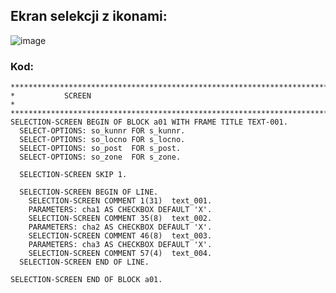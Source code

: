 ## Ekran selekcji z ikonami:

![image](https://user-images.githubusercontent.com/91785152/224555418-49a41519-b601-4882-b906-2d7aaa76764c.png)

### Kod:

```
***********************************************************************
*           SCREEN                                                    *
***********************************************************************
SELECTION-SCREEN BEGIN OF BLOCK a01 WITH FRAME TITLE TEXT-001.
  SELECT-OPTIONS: so_kunnr FOR s_kunnr.
  SELECT-OPTIONS: so_locno FOR s_locno.
  SELECT-OPTIONS: so_post  FOR s_post.
  SELECT-OPTIONS: so_zone  FOR s_zone.

  SELECTION-SCREEN SKIP 1.

  SELECTION-SCREEN BEGIN OF LINE.
    SELECTION-SCREEN COMMENT 1(31)  text_001.
    PARAMETERS: cha1 AS CHECKBOX DEFAULT 'X'.
    SELECTION-SCREEN COMMENT 35(8)  text_002.
    PARAMETERS: cha2 AS CHECKBOX DEFAULT 'X'.
    SELECTION-SCREEN COMMENT 46(8)  text_003.
    PARAMETERS: cha3 AS CHECKBOX DEFAULT 'X'.
    SELECTION-SCREEN COMMENT 57(4)  text_004.
  SELECTION-SCREEN END OF LINE.

SELECTION-SCREEN END OF BLOCK a01.
```
